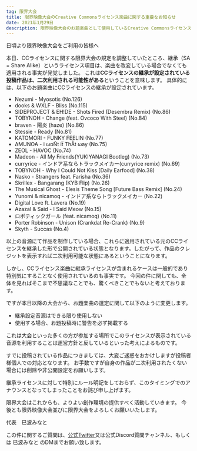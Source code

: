 ```yaml
---
tag: 限界大会
title: 限界映像大会のCreative Commonsライセンス楽曲に関する重要なお知らせ
date: 2021年1月29日
description: 限界映像大会のお題楽曲として使用しているCreative Commonsライセンス楽曲の継承が設定されている楽曲に関してのお知らせです。
---
```


日頃より限界映像大会をご利用の皆様へ

本日、CCライセンスに関する限界大会の規定を調整していたところ、継承（SA = Share Alike）というライセンス項目は、楽曲を改変している場合でなくても適用される事実が発覚しました。
これは**CCライセンスの継承が設定されている投稿作品は、二次利用される可能性がある**ということを意味します。
具体的には、以下のお題楽曲にCCライセンスの継承が設定されています。

- Nezumi - Myosotis (No.126)
- dooks & WXLF - Bliss (No.115)
- SIDEPROJECT & EH!DE  - Shots Fired (Desembra Remix)  (No.86)
- TOBYNOH - Change (feat. Ovcoco With Steel) (No.84)
- braven - 陽炎 (haze) (No.86)
- Stessie - Ready (No.81)
- KATOMORI - FUNKY FEELIN (No.77)
- ΔMUNOA - i ωɒN̂t iẗ ThÅt ωay (No.75)
- ZEOL - HAVOC (No.74)
- Madeon - All My Friends(YUKIYANAGI Bootleg) (No.73)
- curryrice - インドア系ならトラックメイカー(curryrice remix) (No.69)
- TOBYNOH - Why I Could Not Kiss [Daily Earfood] (No.38)
- Nasko - Strangers feat. Farisha (No.36)
- Skrillex - Bangarang (KYB Flip) (No.26)
- The Musical Ghost - Elesis Theme Song [Future Bass Remix] (No.24)
- Yunomi & nicamoq - インドア系ならトラックメイカー (No.22)
- Digital Love ft. Lavera (No.19)
- Azazal & Said - I Said Meow (No.15)
- ロボティックガール (feat. nicamoq) (No.11)
- Porter Robinson - Unison (Crankdat Re-Crank) (No.9)
- Skyth - Succas (No.4)

以上の音源にて作品を制作している場合、これらに適用されている元のCCライセンスを継承した形で公開されている状態となります。したがって、作品のクレジットを表示すれば二次利用可能な状態にあるということになります。

しかし、CCライセンス楽曲に継承ライセンスが含まれるケースは一般的であり特別気にすることなく使用されているのも事実です。
今回の件に関しても、全体を見ればそこまで不思議なことでも、驚くべきことでもないと考えております。

ですが本日以降の大会から、お題楽曲の選定に関して以下のように変更します。

- 継承設定音源はできる限り使用しない
- 使用する場合、お題投稿時に警告を必ず掲載する

これは大会といった多くの方が参加する場所でこのライセンスが表示されている音源を利用することは運営方針と反しているといった考えによるものです。

すでに投稿されている作品につきましては、大変ご迷惑をおかけしますが投稿者様個人での対応となります。
お手数ですが自身の作品が二次利用されたくない場合には削除や非公開設定をお願いします。


継承ライセンスに対して特別にルール明記をしておらず、このタイミングでのアナウンスとなってしまったことをお詫び申し上げます。

限界大会はこれからも、よりよい創作環境の提供すべく活動していきます。
今後とも限界映像大会並びに限界大会をよろしくお願いいたします。

代表　巳波みなと



この件に関するご質問は、[公式Twitter](https://twitter.com/genkai_eizo)又は公式Discord質問チャンネル、もしくは 巳波みなと のDMまでお願い致します。